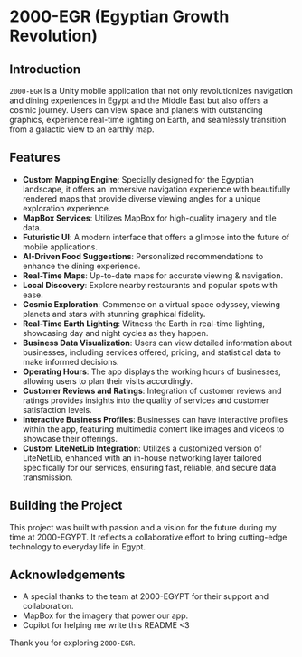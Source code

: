 # 2000-EGR (Egyptian Growth Revolution)

## Introduction
`2000-EGR` is a Unity mobile application that not only revolutionizes navigation and dining experiences in Egypt and the Middle East but also offers a cosmic journey. Users can view space and planets with outstanding graphics, experience real-time lighting on Earth, and seamlessly transition from a galactic view to an earthly map.

## Features

- **Custom Mapping Engine**: Specially designed for the Egyptian landscape, it offers an immersive navigation experience with beautifully rendered maps that provide diverse viewing angles for a unique exploration experience.
- **MapBox Services**: Utilizes MapBox for high-quality imagery and tile data.
- **Futuristic UI**: A modern interface that offers a glimpse into the future of mobile applications.
- **AI-Driven Food Suggestions**: Personalized recommendations to enhance the dining experience.
- **Real-Time Maps**: Up-to-date maps for accurate viewing & navigation.
- **Local Discovery**: Explore nearby restaurants and popular spots with ease.
- **Cosmic Exploration**: Commence on a virtual space odyssey, viewing planets and stars with stunning graphical fidelity.
- **Real-Time Earth Lighting**: Witness the Earth in real-time lighting, showcasing day and night cycles as they happen.
- **Business Data Visualization**: Users can view detailed information about businesses, including services offered, pricing, and statistical data to make informed decisions.
- **Operating Hours**: The app displays the working hours of businesses, allowing users to plan their visits accordingly.
- **Customer Reviews and Ratings**: Integration of customer reviews and ratings provides insights into the quality of services and customer satisfaction levels.
- **Interactive Business Profiles**: Businesses can have interactive profiles within the app, featuring multimedia content like images and videos to showcase their offerings.
- **Custom LiteNetLib Integration**: Utilizes a customized version of LiteNetLib, enhanced with an in-house networking layer tailored specifically for our services, ensuring fast, reliable, and secure data transmission.

## Building the Project

This project was built with passion and a vision for the future during my time at 2000-EGYPT. It reflects a collaborative effort to bring cutting-edge technology to everyday life in Egypt.

## Acknowledgements

- A special thanks to the team at 2000-EGYPT for their support and collaboration.
- MapBox for the imagery that power our app.
- Copilot for helping me write this README <3

Thank you for exploring `2000-EGR`.
